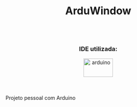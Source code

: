 <div align="center">
  <h1> ArduWindow </h1>
  <br>
  <br>
  <h3> IDE utilizada: </h2>
  <img  height="50px" width="80px" alt="arduino" src="https://user-images.githubusercontent.com/102625628/194710809-2985b636-235c-4776-96ff-86eacdc7fbd4.png"/></div>
 <br>
 <br>
 <p>Projeto pessoal com Arduino</p>
